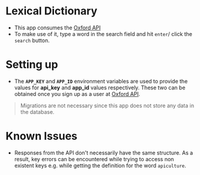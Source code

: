 # Lexical Dictionary

* This app consumes the [Oxford API](https://developer.oxforddictionaries.com)
* To make use of it, type a word in the search field and hit `enter`/ click the `search` button.

# Setting up
* The **`APP_KEY`** and **`APP_ID`** environment variables are used to provide the values for **api_key** and **app_id** values respectively. These two can be obtained once you sign up as a user at [Oxford API](https://developer.oxforddictionaries.com).

> Migrations are not necessary since this app does not store any data in the database.

# Known Issues
* Responses from the API don't necessarily have the same structure. As a result, key errors can be encountered while trying to access non existent keys e.g. while getting the definition for the word `apiculture`.
